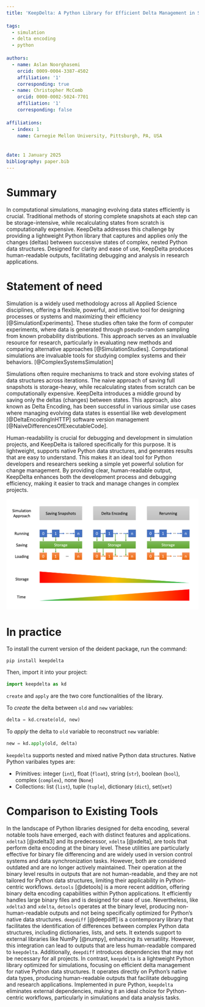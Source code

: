 ```yaml
---
title: 'KeepDelta: A Python Library for Efficient Delta Management in Simulations' 

tags:
  - simulation
  - delta encoding
  - python

authors:
  - name: Aslan Noorghasemi 
    orcid: 0009-0004-3387-4502
    affiliation: '1'
    corresponding: true
  - name: Christopher McComb
    orcid: 0000-0002-5024-7701
    affiliation: '1'
    corresponding: false
  
affiliations:
  - index: 1
    name: Carnegie Mellon University, Pittsburgh, PA, USA
   

date: 1 January 2025
bibliography: paper.bib
---
```



# Summary

In computational simulations, managing evolving data states efficiently is crucial. Traditional methods of storing complete snapshots at each step can be storage-intensive, while recalculating states from scratch is computationally expensive. KeepDelta addresses this challenge by providing a lightweight Python library that captures and applies only the changes (deltas) between successive states of complex, nested Python data structures. Designed for clarity and ease of use, KeepDelta produces human-readable outputs, facilitating debugging and analysis in research applications.


# Statement of need

Simulation is a widely used methodology across all Applied Science disciplines, offering a flexible, powerful, and intuitive tool for designing processes or systems and maximizing their efficiency [@SimulationExperiments]. These studies often take the form of computer experiments, where data is generated through pseudo-random sampling from known probability distributions. This approach serves as an invaluable resource for research, particularly in evaluating new methods and comparing alternative approaches [@SimulationStudies]. Computational simulations are invaluable tools for studying complex systems and their behaviors. [@ComplexSystemsSimulation]

Simulations often require mechanisms to track and store evolving states of data structures across iterations. The naive approach of saving full snapshots is storage-heavy, while recalculating states from scratch can be computationally expensive. KeepDelta introduces a middle ground by saving only the deltas (changes) between states. This approach, also known as Delta Encoding, has been successful in various similar use cases where managing evolving data states is essential like web development [@DeltaEncodingInHTTP] software version management [@NaiveDifferencesOfExecutableCode].

Human-readability is crucial for debugging and development in simulation projects, and KeepDelta is tailored specifically for this purpose. It is lightweight, supports native Python data structures, and generates results that are easy to understand. This makes it an ideal tool for Python developers and researchers seeking a simple yet powerful solution for change management. By providing clear, human-readable output, KeepDelta enhances both the development process and debugging efficiency, making it easier to track and manage changes in complex projects.

![caption](./images/comparison.png)


# In practice

To install the current version of the deident package, run the command:
```
pip install keepdelta
```

Then, import it into your project:
```python
import keepdelta as kd
```

`create` and `apply` are the two core functionalities of the library.

To *create* the delta between `old` and `new` variables:
```python
delta = kd.create(old, new)
```

To *apply* the delta to `old` variable to reconstruct `new` variable:
```python
new = kd.apply(old, delta)
```

`keepdelta` supports nested and mixed native Python data structures. Native Python varibales types are:
- Primitives: integer (`int`), float (`float`), string (`str`), boolean (`bool`), complex (`complex`), none (`None`)
- Collections: list (`list`), tuple (`tuple`), dictionary (`dict`), set(`set`)


# Comparison to Existing Tools

In the landscape of Python libraries designed for delta encoding, several notable tools have emerged, each with distinct features and applications.
`xdelta3` [@xdelta3] and its predecessor, `xdelta` [@xdelta], are tools that perform delta encoding at the binary level. These utilities are particularly effective for binary file differencing and are widely used in version control systems and data synchronization tasks. However, both are considered outdated and are no longer actively maintained. Their operation at the binary level results in outputs that are not human-readable, and they are not tailored for Python data structures, limiting their applicability in Python-centric workflows.
`detools` [@detools] is a more recent addition, offering binary delta encoding capabilities within Python applications. It efficiently handles large binary files and is designed for ease of use. Nevertheless, like `xdelta3` and `xdelta`, `detools` operates at the binary level, producing non-human-readable outputs and not being specifically optimized for Python’s native data structures.
`deepdiff` [@deepdiff] is a contemporary library that facilitates the identification of differences between complex Python data structures, including dictionaries, lists, and sets. It extends support to external libraries like NumPy [@numpy], enhancing its versatility. However, this integration can lead to outputs that are less human-readable compared to `keepdelta`. Additionally, `deepdiff` introduces dependencies that may not be necessary for all projects.
In contrast, `keepdelta` is a lightweight Python library optimized for simulations, focusing on efficient delta management for native Python data structures. It operates directly on Python’s native data types, producing human-readable outputs that facilitate debugging and research applications. Implemented in pure Python, `keepdelta` eliminates external dependencies, making it an ideal choice for Python-centric workflows, particularly in simulations and data analysis tasks.